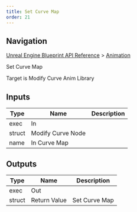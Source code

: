 ```yaml
---
title: Set Curve Map
order: 21
---
```

## Navigation

[Unreal Engine Blueprint API Reference](https://dev.epicgames.com/documentation/en-us/unreal-engine/BlueprintAPI) > [Animation](https://dev.epicgames.com/documentation/en-us/unreal-engine/BlueprintAPI/Animation)

Set Curve Map

Target is Modify Curve Anim Library

## Inputs

| Type | Name | Description |
| --- | --- | --- |
| exec | In |  |
| struct | Modify Curve Node |  |
| name | In Curve Map |  |

## Outputs

| Type | Name | Description |
| --- | --- | --- |
| exec | Out |  |
| struct | Return Value | Set Curve Map |
